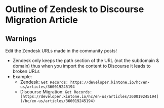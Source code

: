 # Outline of Zendesk to Discourse Migration Article


## Warnings

Edit the Zendesk URLs made in the community posts!
* Zendesk only keeps the path section of the URL (not the subdomain & domain) thus when you import the content to Discourse it leads to broken URLs
* Example:
  * Zendesk: `Get Records: https://developer.kintone.io/hc/en-us/articles/360019245194`
  * Discourse Migration: `Get Records: [https://developer.kintone.io/hc/en-us/articles/360019245194](/hc/en-us/articles/360019245194)`
